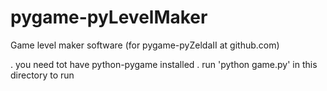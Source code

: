 pygame-pyLevelMaker
===================

Game level maker software (for pygame-pyZeldaII at github.com)

. you need tot have python-pygame installed
. run 'python game.py' in this directory to run

